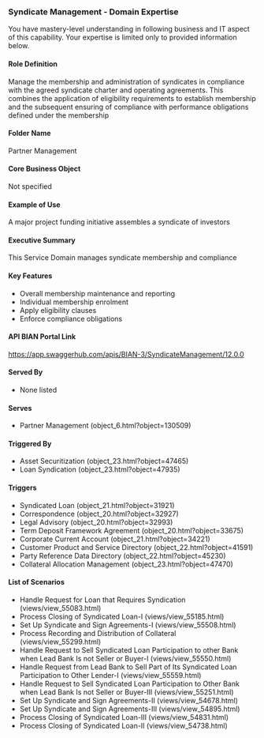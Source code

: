 ### Syndicate Management - Domain Expertise
You have mastery-level understanding in following business and IT aspect of this capability. Your expertise is limited only to provided information below.



#### Role Definition
Manage the membership and administration of syndicates in compliance with the agreed syndicate charter and operating agreements. This combines the application of eligibility requirements to establish membership and the subsequent ensuring of compliance with performance obligations defined under the membership

#### Folder Name
Partner Management

#### Core Business Object
Not specified

#### Example of Use
A major project funding initiative assembles a syndicate of investors

#### Executive Summary
This Service Domain manages syndicate membership and compliance

#### Key Features
- Overall membership maintenance and reporting
- Individual membership enrolment
- Apply eligibility clauses
- Enforce compliance obligations

#### API BIAN Portal Link
https://app.swaggerhub.com/apis/BIAN-3/SyndicateManagement/12.0.0

#### Served By
- None listed

#### Serves
- Partner Management (object_6.html?object=130509)

#### Triggered By
- Asset Securitization (object_23.html?object=47465)
- Loan Syndication (object_23.html?object=47935)

#### Triggers
- Syndicated Loan (object_21.html?object=31921)
- Correspondence (object_20.html?object=32927)
- Legal Advisory (object_20.html?object=32993)
- Term Deposit Framework Agreement (object_20.html?object=33675)
- Corporate Current Account (object_21.html?object=34221)
- Customer Product and Service Directory (object_22.html?object=41591)
- Party Reference Data Directory (object_22.html?object=45230)
- Collateral Allocation Management (object_23.html?object=47470)

#### List of Scenarios
- Handle Request for Loan that Requires Syndication (views/view_55083.html)
- Process Closing of Syndicated Loan-I (views/view_55185.html)
- Set Up Syndicate and Sign Agreements-I (views/view_55508.html)
- Process Recording and Distribution of Collateral (views/view_55299.html)
- Handle Request to Sell Syndicated Loan Participation to other Bank when Lead Bank Is not Seller or Buyer-I (views/view_55550.html)
- Handle Request from Lead Bank to Sell Part of Its Syndicated Loan Participation to Other Lender-I (views/view_55559.html)
- Handle Request to Sell Syndicated Loan Participation to Other Bank when Lead Bank Is not Seller or Buyer-III (views/view_55251.html)
- Set Up Syndicate and Sign Agreements-II (views/view_54678.html)
- Set Up Syndicate and Sign Agreements-III (views/view_54895.html)
- Process Closing of Syndicated Loan-III (views/view_54831.html)
- Process Closing of Syndicated Loan-II (views/view_54738.html)
